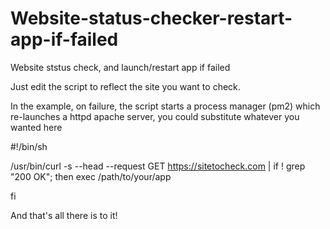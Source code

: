 # Website-status-checker-restart-app-if-failed
Website ststus check, and launch/restart app if failed

Just edit the script to reflect the site you want to check.

In the example, on failure, the script starts a process manager (pm2) which 
re-launches a httpd apache server, you could substitute whatever you wanted here


#!/bin/sh

/usr/bin/curl -s --head  --request GET https://sitetocheck.com | if ! grep "200 OK"; then
exec /path/to/your/app

fi

And that's all there is to it!
